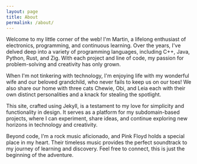 ```yaml
---
layout: page
title: About
permalink: /about/
---
```


Welcome to my little corner of the web! I'm Martin, a lifelong enthusiast of electronics, programming, and continuous learning. Over the years, I've delved deep into a variety of programming languages, including C++, Java, Python, Rust, and Zig. With each project and line of code, my passion for problem-solving and creativity has only grown.

When I'm not tinkering with technology, I'm enjoying life with my wonderful wife and our beloved grandchild, who never fails to keep us on our toes! We also share our home with three cats Chewie, Obi, and Leia each with their own distinct personalities and a knack for stealing the spotlight.

This site, crafted using Jekyll, is a testament to my love for simplicity and functionality in design. It serves as a platform for my subdomain-based projects, where I can experiment, share ideas, and continue exploring new horizons in technology and creativity.

Beyond code, I'm a rock music aficionado, and Pink Floyd holds a special place in my heart. Their timeless music provides the perfect soundtrack to my journey of learning and discovery. Feel free to connect, this is just the beginning of the adventure. 
